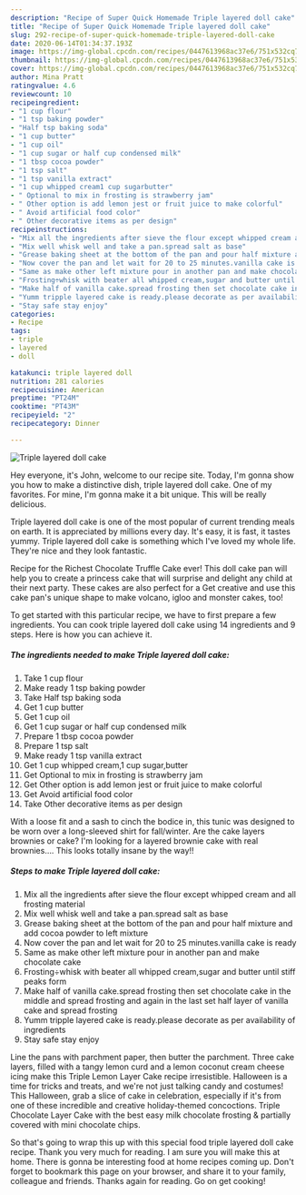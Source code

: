 ```yaml
---
description: "Recipe of Super Quick Homemade Triple layered doll cake"
title: "Recipe of Super Quick Homemade Triple layered doll cake"
slug: 292-recipe-of-super-quick-homemade-triple-layered-doll-cake
date: 2020-06-14T01:34:37.193Z
image: https://img-global.cpcdn.com/recipes/0447613968ac37e6/751x532cq70/triple-layered-doll-cake-recipe-main-photo.jpg
thumbnail: https://img-global.cpcdn.com/recipes/0447613968ac37e6/751x532cq70/triple-layered-doll-cake-recipe-main-photo.jpg
cover: https://img-global.cpcdn.com/recipes/0447613968ac37e6/751x532cq70/triple-layered-doll-cake-recipe-main-photo.jpg
author: Mina Pratt
ratingvalue: 4.6
reviewcount: 10
recipeingredient:
- "1 cup flour"
- "1 tsp baking powder"
- "Half tsp baking soda"
- "1 cup butter"
- "1 cup oil"
- "1 cup sugar or half cup condensed milk"
- "1 tbsp cocoa powder"
- "1 tsp salt"
- "1 tsp vanilla extract"
- "1 cup whipped cream1 cup sugarbutter"
- " Optional to mix in frosting is strawberry jam"
- " Other option is add lemon jest or fruit juice to make colorful"
- " Avoid artificial food color"
- " Other decorative items as per design"
recipeinstructions:
- "Mix all the ingredients after sieve the flour except whipped cream and all frosting material"
- "Mix well whisk well and take a pan.spread salt as base"
- "Grease baking sheet at the bottom of the pan and pour half mixture and add cocoa powder to left mixture"
- "Now cover the pan and let wait for 20 to 25 minutes.vanilla cake is ready"
- "Same as make other left mixture pour in another pan and make chocolate cake"
- "Frosting÷whisk with beater all whipped cream,sugar and butter until stiff peaks form"
- "Make half of vanilla cake.spread frosting then set chocolate cake in the middle and spread frosting and again in the last set half layer of vanilla cake and spread frosting"
- "Yumm tripple layered cake is ready.please decorate as per availability of ingredients"
- "Stay safe stay enjoy"
categories:
- Recipe
tags:
- triple
- layered
- doll

katakunci: triple layered doll 
nutrition: 281 calories
recipecuisine: American
preptime: "PT24M"
cooktime: "PT43M"
recipeyield: "2"
recipecategory: Dinner

---
```



![Triple layered doll cake](https://img-global.cpcdn.com/recipes/0447613968ac37e6/751x532cq70/triple-layered-doll-cake-recipe-main-photo.jpg)

Hey everyone, it's John, welcome to our recipe site. Today, I'm gonna show you how to make a distinctive dish, triple layered doll cake. One of my favorites. For mine, I'm gonna make it a bit unique. This will be really delicious.

Triple layered doll cake is one of the most popular of current trending meals on earth. It is appreciated by millions every day. It's easy, it is fast, it tastes yummy. Triple layered doll cake is something which I've loved my whole life. They're nice and they look fantastic.

Recipe for the Richest Chocolate Truffle Cake ever! This doll cake pan will help you to create a princess cake that will surprise and delight any child at their next party. These cakes are also perfect for a Get creative and use this cake pan&#39;s unique shape to make volcano, igloo and monster cakes, too!


To get started with this particular recipe, we have to first prepare a few ingredients. You can cook triple layered doll cake using 14 ingredients and 9 steps. Here is how you can achieve it.

<!--inarticleads1-->

##### The ingredients needed to make Triple layered doll cake:

1. Take 1 cup flour
1. Make ready 1 tsp baking powder
1. Take Half tsp baking soda
1. Get 1 cup butter
1. Get 1 cup oil
1. Get 1 cup sugar or half cup condensed milk
1. Prepare 1 tbsp cocoa powder
1. Prepare 1 tsp salt
1. Make ready 1 tsp vanilla extract
1. Get 1 cup whipped cream,1 cup sugar,butter
1. Get  Optional to mix in frosting is strawberry jam
1. Get  Other option is add lemon jest or fruit juice to make colorful
1. Get  Avoid artificial food color
1. Take  Other decorative items as per design


With a loose fit and a sash to cinch the bodice in, this tunic was designed to be worn over a long-sleeved shirt for fall/winter. Are the cake layers brownies or cake? I&#39;m looking for a layered brownie cake with real brownies…. This looks totally insane by the way!! 

<!--inarticleads2-->

##### Steps to make Triple layered doll cake:

1. Mix all the ingredients after sieve the flour except whipped cream and all frosting material
1. Mix well whisk well and take a pan.spread salt as base
1. Grease baking sheet at the bottom of the pan and pour half mixture and add cocoa powder to left mixture
1. Now cover the pan and let wait for 20 to 25 minutes.vanilla cake is ready
1. Same as make other left mixture pour in another pan and make chocolate cake
1. Frosting÷whisk with beater all whipped cream,sugar and butter until stiff peaks form
1. Make half of vanilla cake.spread frosting then set chocolate cake in the middle and spread frosting and again in the last set half layer of vanilla cake and spread frosting
1. Yumm tripple layered cake is ready.please decorate as per availability of ingredients
1. Stay safe stay enjoy


Line the pans with parchment paper, then butter the parchment. Three cake layers, filled with a tangy lemon curd and a lemon coconut cream cheese icing make this Triple Lemon Layer Cake recipe irresistible. Halloween is a time for tricks and treats, and we&#39;re not just talking candy and costumes! This Halloween, grab a slice of cake in celebration, especially if it&#39;s from one of these incredible and creative holiday-themed concoctions. Triple Chocolate Layer Cake with the best easy milk chocolate frosting &amp; partially covered with mini chocolate chips. 

So that's going to wrap this up with this special food triple layered doll cake recipe. Thank you very much for reading. I am sure you will make this at home. There is gonna be interesting food at home recipes coming up. Don't forget to bookmark this page on your browser, and share it to your family, colleague and friends. Thanks again for reading. Go on get cooking!
